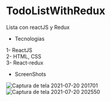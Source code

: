 # TodoListWithRedux

Lista con reactJS y Redux

- Tecnologias

1- ReactJS <br>
2- HTML, CSS <br>
3- React-redux



- ScreenShots

![Captura de tela 2021-07-20 201701](https://user-images.githubusercontent.com/82186357/126407467-7ee72652-44f9-4ef9-8289-73e4b41e1d39.png)
![Captura de tela 2021-07-20 202550](https://user-images.githubusercontent.com/82186357/126407584-ac740f8f-136d-466e-bd8a-83f4dd8ab77b.png)


